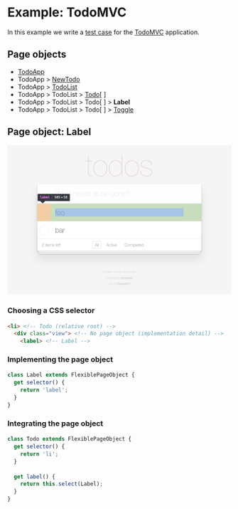 # Example: TodoMVC

In this example we write a [test case](../index.md#test-case) for the [TodoMVC][external-todomvc] application.

## Page objects

- [TodoApp](./page-objects/1-todo-app.md#page-object-todoapp)
- TodoApp > [NewTodo](./page-objects/2-new-todo.md#page-object-newtodo)
- TodoApp > [TodoList](./page-objects/3-todo-list.md#page-object-todolist)
- TodoApp > TodoList > [Todo](./page-objects/4-todo.md#page-object-todo)[ ]
- TodoApp > TodoList > Todo[ ] > **Label**
- TodoApp > TodoList > Todo[ ] > [Toggle](./page-objects/6-toggle.md#page-object-toggle)

## Page object: Label

![label](../images/label.png)

### Choosing a CSS selector

```html
<li> <!-- Todo (relative root) -->
  <div class="view"> <!-- No page object (implementation detail) -->
    <label> <!-- Label -->
```

### Implementing the page object

```js
class Label extends FlexiblePageObject {
  get selector() {
    return 'label';
  }
}
```

### Integrating the page object

```js
class Todo extends FlexiblePageObject {
  get selector() {
    return 'li';
  }

  get label() {
    return this.select(Label);
  }
}
```

[external-todomvc]: http://todomvc.com/examples/react/#/
